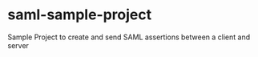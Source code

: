 # saml-sample-project
Sample Project to create and send SAML assertions between a client and server
